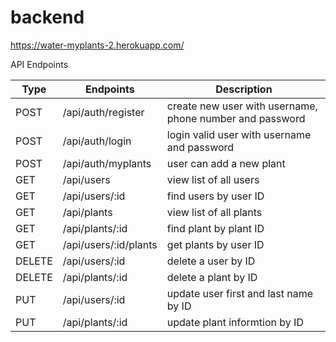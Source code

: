 # backend

https://water-myplants-2.herokuapp.com/

API Endpoints

| Type | Endpoints | Description |
|------| ----------| ------------|
| POST | /api/auth/register | create new user with username, phone number and password |
| POST | /api/auth/login | login valid user with username and password |
| POST | /api/auth/myplants | user can add a new plant |
| GET  | /api/users | view list of all users |
| GET  | /api/users/:id | find users by user ID |
| GET  | /api/plants | view list of all plants |
| GET  | /api/plants/:id | find plant by plant ID |
| GET  | /api/users/:id/plants | get plants by user ID |
| DELETE | /api/users/:id  | delete a user by ID |
| DELETE | /api/plants/:id | delete a plant by ID |
| PUT  | /api/users/:id  | update user first and last name by ID |
| PUT  | /api/plants/:id  | update plant informtion by ID  |








